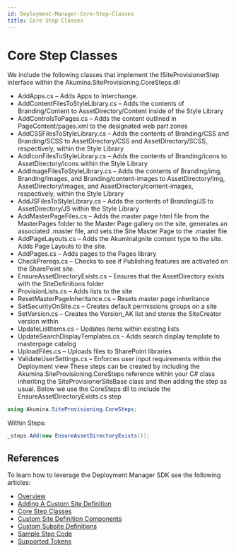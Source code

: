 ```yaml
---
id: Deployment-Manager-Core-Step-Classes
title: Core Step Classes
---
```


# Core Step Classes
We include the following classes that implement the ISiteProvisionerStep interface within the Akumina.SiteProvisioning.CoreSteps.dll
* AddApps.cs – Adds Apps to Interchange.
* AddContentFilesToStyleLibrary.cs – Adds the contents of Branding/Content to AssetDirectory/Content inside of the Style Library
* AddControlsToPages.cs – Adds the content outlined in PageContent/pages.xml to the designated web part zones
* AddCSSFilesToStyleLibrary.cs – Adds the contents of Branding/CSS and Branding/SCSS to AssetDirectory/CSS and AssetDirectory/SCSS, respectively, within the Style Library
* AddIconFilesToStyleLibrary.cs – Adds the contents of Branding/icons to AssetDirectory/icons within the Style Library
* AddImageFilesToStyleLibrary.cs – Adds the contents of Branding/img, Branding/images, and Branding/content-images to AssetDirectory/img, AssetDirectory/images, and AssetDirectory/content-images, respectively, within the Style Library
* AddJSFilesToStyleLibrary.cs – Adds the contents of Branding/JS to AssetDirectory/JS within the Style Library
* AddMasterPageFiles.cs – Adds the master page html file from the MasterPages folder to the Master Page gallery on the site, generates an associated .master file, and sets the Site Master Page to the .master file.
* AddPageLayouts.cs – Adds the AkuminaIgnite content type to the site. Adds Page Layouts to the site.
* AddPages.cs – Adds pages to the Pages library
* CheckPrereqs.cs – Checks to see if Publishing features are activated on the SharePoint site.
* EnsureAssetDirectoryExists.cs – Ensures that the AssetDirectory exists with the SiteDefinitions folder
* ProvisionLists.cs – Adds lists to the site
* ResetMasterPageInheritance.cs – Resets master page inheritance
* SetSecurityOnSite.cs – Creates default permissions groups on a site
* SetVersion.cs – Creates the Version_AK list and stores the SiteCreator version within
* UpdateListItems.cs – Updates items within existing lists
* UpdateSearchDisplayTemplates.cs – Adds search display template to masterpage catalog
* UploadFiles.cs – Uploads files to SharePoint libraries
* ValidateUserSettings.cs – Enforces user input requirements within the Deployment view
These steps can be created by including the Akumina.SiteProvisioning.CoreSteps reference within your C# class inheriting the SiteProvisionerSiteBase class and then adding the step as usual. Below we use the CoreSteps dll to include the EnsureAssetDirectoryExists.cs step

```c#
using Akumina.SiteProvisioning.CoreSteps;
```

Within Steps:
```c#
_steps.Add(new EnsureAssetDirectoryExists());
```

## References
To learn how to leverage the Deployment Manager SDK see the following articles:
* [Overview](https://github.com/akumina/AkuminaDev/wiki/Deployment-Manager:-Overview)
* [Adding A Custom Site Definition](https://github.com/akumina/AkuminaDev/wiki/Deployment-Manager:-Adding-A-Custom-Site-Definition)
* [Core Step Classes](https://github.com/akumina/AkuminaDev/wiki/Deployment-Manager:-Core-Step-Classes)
* [Custom Site Definition Components](https://github.com/akumina/AkuminaDev/wiki/Deployment-Manager:-Custom-Site-Definition-Components)
* [Custom Subsite Definitions](https://github.com/akumina/AkuminaDev/wiki/Deployment-Manager:-Custom-Subsite-Definitions)
* [Sample Step Code](https://github.com/akumina/AkuminaDev/wiki/Deployment-Manager:-Sample-Step-Code)
* [Supported Tokens](https://github.com/akumina/AkuminaDev/wiki/Deployment-Manager:-Supported-Tokens)